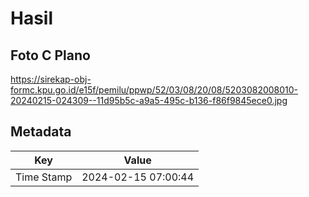 # Hasil

## Foto C Plano

https://sirekap-obj-formc.kpu.go.id/e15f/pemilu/ppwp/52/03/08/20/08/5203082008010-20240215-024309--11d95b5c-a9a5-495c-b136-f86f9845ece0.jpg


## Metadata

| Key        | Value               |
| ---------- | ------------------- |
| Time Stamp | 2024-02-15 07:00:44 |



